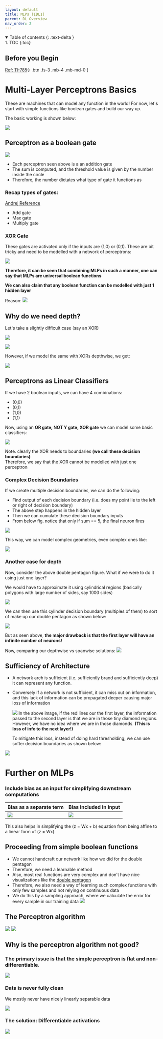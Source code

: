 ```yaml
---
layout: default
title: MLPs (IDL1)
parent: DL Overview
nav_order: 2
---
```


<details open markdown="block">
  <summary>
    Table of contents
  {: .text-delta }
  </summary>
1. TOC
{:toc}
</details>

## Before you Begin

[Ref: 11-785](https://www.youtube.com/watch?v=tO3xU2t_wTY&list=PLp-0K3kfddPzCnS4CqKphh-zT3aDwybDe&index=11&ab_channel=CarnegieMellonUniversityDeepLearning){: .btn .fs-3 .mb-4 .mb-md-0 }

# Multi-Layer Perceptrons Basics

These are machines that can model any function in the world! For now, let's start with simple functions like boolean gates and build our way up.

The basic working is shown below:

![](/images/IDL/MLP0.png)

## Perceptron as a boolean gate

![](/images/IDL/MLP1.png)

- Each perceptron seen above is a an addition gate
- The sum is computed, and the threshold value is given by the number inside the circle
- Therefore, the number dictates what type of gate it functions as

### Recap types of gates:

[Andrej Reference](https://cs231n.github.io/optimization-2/)

- Add gate
- Max gate
- Multiply gate

### XOR Gate

These gates are activated only if the inputs are (1,0) or (0,1). These are bit
tricky and need to be modelled with a network of perceptrons:

![](/images/IDL/MLP3.png)

**Therefore, it can be seen that combining MLPs in such a manner, one can 
say that MLPs are universal boolean functions**

**We can also claim that any boolean function can be modelled with just 1 hidden layer**

Reason:
![](/images/IDL/MLP4.png)


## Why do we need depth?

Let's take a slightly difficult case (say an XOR)

![](/images/IDL/MLP5.png)

![](/images/IDL/MLP6.png)

However, if we model the same with XORs depthwise, we get:

![](/images/IDL/MLP7.png)

## Perceptrons as Linear Classifiers

If we have 2 boolean inputs, we can have 4 combinations:
- (0,0)
- (0,1)
- (1,0)
- (1,1)

Now, using an **OR gate, NOT Y gate, XOR gate** we can model some basic classifiers:

![](/images/IDL/MLP8.png)

Note. clearly the XOR needs to boundaries **(we call these decision boundaries)** \
Therefore, we say that the XOR cannot be modelled with just one perceptron

### Complex Decision Boundaries

If we create multiple decision boundaries, we can do the following:

- Find output of each decision boundary (i.e. does my point lie to the left or right of decision boundary)
- The above step happens in the hidden layer
- Then we can cumulate these decision boundary inputs
- From below fig. notice that only if sum == 5, the final neuron fires

![](/images/IDL/MLP9.png)

This way, we can model complex geometries, even complex ones like:

![](/images/IDL/MLP10.png)

### Another case for depth

Now, consider the above double pentagon figure. What if we were to do it
using just one layer?

We would have to approximate it using cylindrical regions (basically polygons with large number of sides, say 1000 sides)

![](/images/IDL/MLP11.png)

We can then use this cylinder decision boundary (multiples of them) to sort of make up
our double pentagon as shown below:

![](/images/IDL/MLP12.png)

But as seen above, **the major drawback is that the first layer will have an infinite
number of neurons!**

Now, comparing our depthwise vs spanwise solutions:
![](/images/IDL/MLP13.png)

## Sufficiency of Architecture
- A network arch is sufficient (i.e. sufficiently braod and sufficiently deep) it can
represent any function.

- Conversely if a network is not sufficient, it can miss out on information, and this
  lack of information can be propagated deeper causing major loss of information

  ![](/images/IDL/MLP15.png)
  In the above image, if the red lines our the first layer, the information passed to the
  second layer is that we are in those tiny diamond regions. However, we have no idea
  where we are in those diamonds. **(This is loss of info to the next layer!)**

  To mitigate this loss, instead of doing hard thresholding, we can use softer decision
  boundaries as shown below:

![](/images/IDL/MLP14.png)



# Further on MLPs

### Include bias as an input for simplifying downstream computations

|     Bias as a separate term            | Bias included in input               |
|:---------------------------------------|:-------------------------------------|
| ![](/images/IDL/MLP16.png)             | ![](/images/IDL/MLP17.png)           |

This also helps in simplifying the (z = Wx + b) equation from being affine to a 
linear form of (z = Wx)

## Proceeding from simple boolean functions

- We cannot handcraft our network like how we did for the double pentagon
- Therefore, we need a learnable method
- Also, most real functions are very complex and don't have nice visualizations
  like the [double pentagon](#complex-decision-boundaries)
- Therefore, we also need a way of learning such complex functions with only few samples
  and not relying on continuous data
- We do this by a sampling approach, where we calculate the error for every sample in
  our training data
  ![](/images/IDL/MLP18.png)


## The Perceptron algorithm

![](/images/IDL/MLP19.png)
![](/images/IDL/MLP20.png)

## Why is the perceptron algorithm not good?

### The primary issue is that the simple perceptron is flat and non-differentiable.

![](/images/IDL/MLP21.png)

### Data is never fully clean

We mostly never have nicely linearly separable data

![](/images/IDL/MLP22.png)

### The solution: Differentiable activations

![](/images/IDL/MLP23.png)
